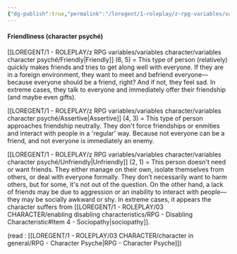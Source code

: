 ```yaml
---
{"dg-publish":true,"permalink":"/loregent/1-roleplay/z-rpg-variables/variables-character/variables-character-psyche/friendliness/"}
---
```


#### Friendliness (character psyché)

[[LOREGENT/1 - ROLEPLAY/z RPG variables/variables character/variables character psyché/Friendly\|Friendly]] (6, 5) = This type of person (relatively) quickly makes friends and tries to get along well with everyone. If they are in a foreign environment, they want to meet and befriend everyone—because everyone should be a friend, right? And if not, they feel sad. In extreme cases, they talk to everyone and immediately offer their friendship (and maybe even gifts).

[[LOREGENT/1 - ROLEPLAY/z RPG variables/variables character/variables character psyché/Assertive\|Assertive]] (4, 3) = This type of person approaches friendship neutrally. They don't force friendships or enmities and interact with people in a 'regular' way. Because not everyone can be a friend, and not everyone is immediately an enemy.

[[LOREGENT/1 - ROLEPLAY/z RPG variables/variables character/variables character psyché/Unfriendly\|Unfriendly]] (2, 1) = This person doesn't need or want friends. They either manage on their own, isolate themselves from others, or deal with everyone formally. They don’t necessarily want to harm others, but for some, it's not out of the question. On the other hand, a lack of friends may be due to aggression or an inability to interact with people—they may be socially awkward or shy. In extreme cases, it appears the character suffers from [[LOREGENT/1 - ROLEPLAY/03 CHARACTER/enabling disabling characteristics/RPG - Disabling Characteristic#Item 4 - Sociopathy\|sociopathy]].

(read : [[LOREGENT/1 - ROLEPLAY/03 CHARACTER/character in general/RPG - Character Psyche\|RPG - Character Psyche]])

